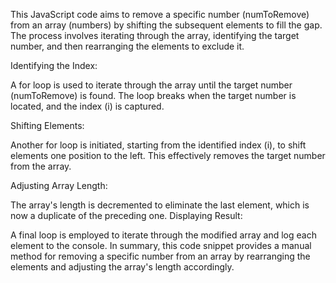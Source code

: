 This JavaScript code aims to remove a specific number (numToRemove) from an array (numbers) by shifting the subsequent elements to fill the gap. The process involves iterating through the array, identifying the target number, and then rearranging the elements to exclude it.

Identifying the Index:

A for loop is used to iterate through the array until the target number (numToRemove) is found.
The loop breaks when the target number is located, and the index (i) is captured.

Shifting Elements:

Another for loop is initiated, starting from the identified index (i), to shift elements one position to the left.
This effectively removes the target number from the array.

Adjusting Array Length:

The array's length is decremented to eliminate the last element, which is now a duplicate of the preceding one.
Displaying Result:

A final loop is employed to iterate through the modified array and log each element to the console.
In summary, this code snippet provides a manual method for removing a specific number from an array by rearranging the elements and adjusting the array's length accordingly.
